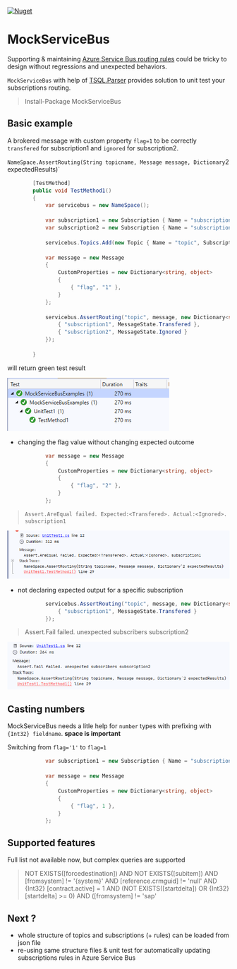[![Nuget](https://img.shields.io/nuget/v/MockServiceBus.svg)](https://www.nuget.org/packages/MockServiceBus)

# MockServiceBus

Supporting & maintaining [Azure Service Bus routing rules](https://docs.microsoft.com/en-us/azure/service-bus-messaging/topic-filters) could be tricky to design without regressions and unexpected behaviors.

`MockServiceBus` with help of [TSQL.Parser](https://www.nuget.org/packages/TSQL.Parser/) provides solution to unit test your subscriptions routing.

> Install-Package MockServiceBus

## Basic example
A brokered message with custom property `flag=1` to be correctly `transfered` for subscription1 and `ignored` for subscription2.

`NameSpace.AssertRouting(String topicname, Message message, Dictionary`2 expectedResults)`

```csharp
        [TestMethod]
        public void TestMethod1()
        {
            var servicebus = new NameSpace();

            var subscription1 = new Subscription { Name = "subscription1", Rules = new List<Rule> { new Rule { Filter = "flag='1'" } } };
            var subscription2 = new Subscription { Name = "subscription2", Rules = new List<Rule> { new Rule { Filter = "flag='2'" } } };

            servicebus.Topics.Add(new Topic { Name = "topic", Subscriptions = new List<Subscription> { subscription1, subscription2 } });

            var message = new Message
            {
                CustomProperties = new Dictionary<string, object>
                {
                    { "flag", "1" },
                }
            };

            servicebus.AssertRouting("topic", message, new Dictionary<string, MessageState> {
                { "subscription1", MessageState.Transfered },
                { "subscription2", MessageState.Ignored }
            });

        }
```
will return green test result

![](images/2020-03-21-19-34-31.png)

* changing the flag value without changing expected outcome
```csharp
            var message = new Message
            {
                CustomProperties = new Dictionary<string, object>
                {
                    { "flag", "2" },
                }
            };
```

>     Assert.AreEqual failed. Expected:<Transfered>. Actual:<Ignored>. subscription1
![](images/2020-03-21-19-29-22.png)

* not declaring expected output for a specific subscription

```csharp
            servicebus.AssertRouting("topic", message, new Dictionary<string, MessageState> {
                { "subscription1", MessageState.Transfered }
            });
```

> Assert.Fail failed. unexpected subscribers subscription2

![](images/2020-03-21-19-32-12.png)

## Casting numbers
MockServiceBus needs a litle help for `number` types with prefixing with `{Int32} fieldname`. **space is important**

Switching from `flag='1'` to `flag=1`
```csharp
            var subscription1 = new Subscription { Name = "subscription1", Rules = new List<Rule> { new Rule { Filter = "{Int32} flag=1" } } };

            var message = new Message
            {
                CustomProperties = new Dictionary<string, object>
                {
                    { "flag", 1 },
                }
            };
```

## Supported features
Full list not available now, but complex queries are supported

> NOT EXISTS([forcedestination]) AND NOT EXISTS([subitem]) AND [fromsystem] != '{system}' AND [reference.crmguid] != 'null' AND {Int32} [contract.active] = 1  AND (NOT EXISTS([startdelta]) OR {Int32} [startdelta] >= 0) AND ([fromsystem] != 'sap'

## Next ?

* whole structure of topics and subscriptions (+ rules) can be loaded from json file
* re-using same structure files & unit test for automatically updating subscriptions rules in Azure Service Bus